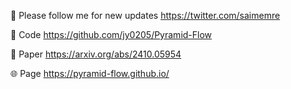🐣 Please follow me for new updates https://twitter.com/saimemre

🧬 Code
https://github.com/jy0205/Pyramid-Flow

📄 Paper
https://arxiv.org/abs/2410.05954

🌐 Page
https://pyramid-flow.github.io/
